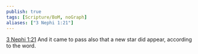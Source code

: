 ```yaml
---
publish: true
tags: [Scripture/BoM, noGraph]
aliases: ["3 Nephi 1:21"]
---
```

[3 Nephi 1:21](https://churchofjesuschrist.org/study/scriptures/bofm/3-ne/1?lang=eng&id=p21#p21) And it came to pass also that a new star did appear, according to the word.

